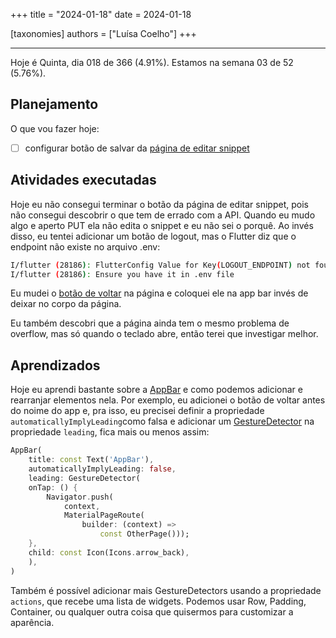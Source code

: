 +++
title = "2024-01-18"
date = 2024-01-18

[taxonomies]
authors = ["Luísa Coelho"]
+++

---

Hoje é Quinta, dia 018 de 366 (4.91%). Estamos na semana 03 de 52 (5.76%).

## Planejamento

O que vou fazer hoje:

- [ ] configurar botão de salvar da [página de editar snippet](https://github.com/OmnicodeSolutions/luisa_drf_flutter_client/blob/main/lib/edit_snippet.dart)

## Atividades executadas

Hoje eu não consegui terminar o botão da página de editar snippet, pois não consegui descobrir o que tem de errado com a API. Quando eu mudo algo e aperto PUT ela não edita o snippet e eu não sei o porquê. Ao invés disso, eu tentei adicionar um botão de logout, mas o Flutter diz que o endpoint não existe no arquivo .env:

```bash
I/flutter (28186): FlutterConfig Value for Key(LOGOUT_ENDPOINT) not found
I/flutter (28186): Ensure you have it in .env file
```

Eu mudei o [botão de voltar](https://github.com/OmnicodeSolutions/luisa_drf_flutter_client/blob/a9cdc90bc3dce679613fb526ee0492d48b56392a/lib/edit_snippet.dart#L47C11-L55C15) na página e coloquei ele na app bar invés de deixar no corpo da página.

Eu também descobri que a página ainda tem o mesmo problema de overflow, mas só quando o teclado abre, então terei que investigar melhor.

## Aprendizados

Hoje eu aprendi bastante sobre a [AppBar](https://api.flutter.dev/flutter/material/AppBar-class.html) e como podemos adicionar e rearranjar elementos nela. Por exemplo, eu adicionei o botão de voltar antes do noime do app e, pra isso, eu precisei definir a propriedade `automaticallyImplyLeading`como falsa e adicionar um [GestureDetector](https://api.flutter.dev/flutter/widgets/GestureDetector-class.html) na propriedade `leading`, fica mais ou menos assim:

```dart
AppBar(
    title: const Text('AppBar'),
    automaticallyImplyLeading: false,
    leading: GestureDetector(
    onTap: () {
        Navigator.push(
            context,
            MaterialPageRoute(
                builder: (context) =>
                    const OtherPage()));
    },
    child: const Icon(Icons.arrow_back),
    ),
)
```

Também é possível adicionar mais GestureDetectors usando a propriedade `actions`, que recebe uma lista de widgets. Podemos usar Row, Padding, Container, ou qualquer outra coisa que quisermos para customizar a aparência.
